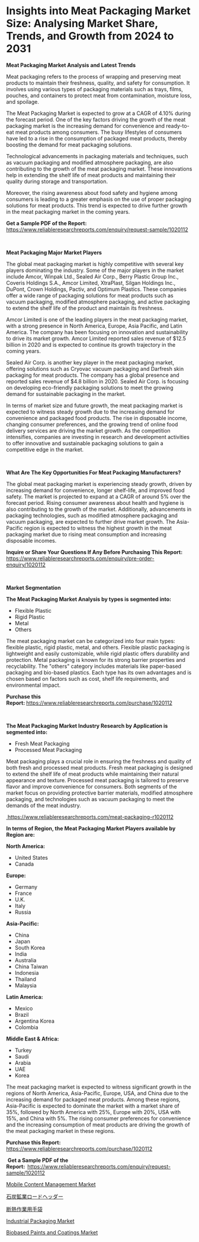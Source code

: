 <p><h1>Insights into Meat Packaging Market Size: Analysing Market Share, Trends, and Growth from 2024 to 2031</h1></p><p><strong>Meat Packaging Market Analysis and Latest Trends</strong></p>
<p><p>Meat packaging refers to the process of wrapping and preserving meat products to maintain their freshness, quality, and safety for consumption. It involves using various types of packaging materials such as trays, films, pouches, and containers to protect meat from contamination, moisture loss, and spoilage.</p><p>The Meat Packaging Market is expected to grow at a CAGR of 4.10% during the forecast period. One of the key factors driving the growth of the meat packaging market is the increasing demand for convenience and ready-to-eat meat products among consumers. The busy lifestyles of consumers have led to a rise in the consumption of packaged meat products, thereby boosting the demand for meat packaging solutions.</p><p>Technological advancements in packaging materials and techniques, such as vacuum packaging and modified atmosphere packaging, are also contributing to the growth of the meat packaging market. These innovations help in extending the shelf life of meat products and maintaining their quality during storage and transportation.</p><p>Moreover, the rising awareness about food safety and hygiene among consumers is leading to a greater emphasis on the use of proper packaging solutions for meat products. This trend is expected to drive further growth in the meat packaging market in the coming years.</p></p>
<p><strong>Get a Sample PDF of the Report:&nbsp;</strong> <a href="https://www.reliableresearchreports.com/enquiry/request-sample/1020112">https://www.reliableresearchreports.com/enquiry/request-sample/1020112</a></p>
<p>&nbsp;</p>
<p><strong>Meat Packaging Major Market Players</strong></p>
<p><p>The global meat packaging market is highly competitive with several key players dominating the industry. Some of the major players in the market include Amcor, Winpak Ltd., Sealed Air Corp., Berry Plastic Group Inc., Coveris Holdings S.A., Amcor Limited, XtraPlast, Silgan Holdings Inc., DuPont, Crown Holdings, Pactiv, and Optimum Plastics. These companies offer a wide range of packaging solutions for meat products such as vacuum packaging, modified atmosphere packaging, and active packaging to extend the shelf life of the product and maintain its freshness.</p><p>Amcor Limited is one of the leading players in the meat packaging market, with a strong presence in North America, Europe, Asia Pacific, and Latin America. The company has been focusing on innovation and sustainability to drive its market growth. Amcor Limited reported sales revenue of $12.5 billion in 2020 and is expected to continue its growth trajectory in the coming years.</p><p>Sealed Air Corp. is another key player in the meat packaging market, offering solutions such as Cryovac vacuum packaging and Darfresh skin packaging for meat products. The company has a global presence and reported sales revenue of $4.8 billion in 2020. Sealed Air Corp. is focusing on developing eco-friendly packaging solutions to meet the growing demand for sustainable packaging in the market.</p><p>In terms of market size and future growth, the meat packaging market is expected to witness steady growth due to the increasing demand for convenience and packaged food products. The rise in disposable income, changing consumer preferences, and the growing trend of online food delivery services are driving the market growth. As the competition intensifies, companies are investing in research and development activities to offer innovative and sustainable packaging solutions to gain a competitive edge in the market.</p></p>
<p>&nbsp;</p>
<p><strong>What Are The Key Opportunities For Meat Packaging Manufacturers?</strong></p>
<p><p>The global meat packaging market is experiencing steady growth, driven by increasing demand for convenience, longer shelf-life, and improved food safety. The market is projected to expand at a CAGR of around 5% over the forecast period. Rising consumer awareness about health and hygiene is also contributing to the growth of the market. Additionally, advancements in packaging technologies, such as modified atmosphere packaging and vacuum packaging, are expected to further drive market growth. The Asia-Pacific region is expected to witness the highest growth in the meat packaging market due to rising meat consumption and increasing disposable incomes.</p></p>
<p><strong>Inquire or Share Your Questions If Any Before Purchasing This Report:</strong> <a href="https://www.reliableresearchreports.com/enquiry/pre-order-enquiry/1020112">https://www.reliableresearchreports.com/enquiry/pre-order-enquiry/1020112</a></p>
<p>&nbsp;</p>
<p><strong>Market Segmentation</strong></p>
<p><strong>The Meat Packaging Market Analysis by types is segmented into:</strong></p>
<p><ul><li>Flexible Plastic</li><li>Rigid Plastic</li><li>Metal</li><li>Others</li></ul></p>
<p><p>The meat packaging market can be categorized into four main types: flexible plastic, rigid plastic, metal, and others. Flexible plastic packaging is lightweight and easily customizable, while rigid plastic offers durability and protection. Metal packaging is known for its strong barrier properties and recyclability. The "others" category includes materials like paper-based packaging and bio-based plastics. Each type has its own advantages and is chosen based on factors such as cost, shelf life requirements, and environmental impact.</p></p>
<p><strong>Purchase this Report:&nbsp;</strong><a href="https://www.reliableresearchreports.com/purchase/1020112">https://www.reliableresearchreports.com/purchase/1020112</a></p>
<p>&nbsp;</p>
<p><strong>The Meat Packaging Market Industry Research by Application is segmented into:</strong></p>
<p><ul><li>Fresh Meat Packaging</li><li>Processed Meat Packaging</li></ul></p>
<p><p>Meat packaging plays a crucial role in ensuring the freshness and quality of both fresh and processed meat products. Fresh meat packaging is designed to extend the shelf life of meat products while maintaining their natural appearance and texture. Processed meat packaging is tailored to preserve flavor and improve convenience for consumers. Both segments of the market focus on providing protective barrier materials, modified atmosphere packaging, and technologies such as vacuum packaging to meet the demands of the meat industry.</p></p>
<p><a href="https://www.reliableresearchreports.com/meat-packaging-r1020112">&nbsp;https://www.reliableresearchreports.com/meat-packaging-r1020112</a></p>
<p><strong>In terms of Region, the Meat Packaging Market Players available by Region are:</strong></p>
<p>
    <p> <strong> North America: </strong>
        <ul>
            <li>United States</li>
            <li>Canada</li>
        </ul>
        </p> 
    <p> <strong> Europe: </strong>
        <ul>
            <li>Germany</li>
            <li>France</li>
            <li>U.K.</li>
            <li>Italy</li>
            <li>Russia</li>
        </ul>
        </p> 
    <p> <strong> Asia-Pacific: </strong>
        <ul>
            <li>China</li>
            <li>Japan</li>
            <li>South Korea</li>
            <li>India</li>
            <li>Australia</li>
            <li>China Taiwan</li>
            <li>Indonesia</li>
            <li>Thailand</li>
            <li>Malaysia</li>
        </ul>
        </p> 
    <p> <strong> Latin America: </strong>
        <ul>
            <li>Mexico</li>
            <li>Brazil</li>
            <li>Argentina Korea</li>
            <li>Colombia</li>
        </ul>
        </p> 
    <p> <strong> Middle East & Africa: </strong>
        <ul>
            <li>Turkey</li>
            <li>Saudi</li>
            <li>Arabia</li>
            <li>UAE</li>
            <li>Korea</li>
        </ul>
    </p>
    </p>
<p><p>The meat packaging market is expected to witness significant growth in the regions of North America, Asia-Pacific, Europe, USA, and China due to the increasing demand for packaged meat products. Among these regions, Asia-Pacific is expected to dominate the market with a market share of 35%, followed by North America with 25%, Europe with 20%, USA with 15%, and China with 5%. The rising consumer preferences for convenience and the increasing consumption of meat products are driving the growth of the meat packaging market in these regions.</p></p>
<p><strong>Purchase this Report: </strong><a href="https://www.reliableresearchreports.com/purchase/1020112">https://www.reliableresearchreports.com/purchase/1020112</a></p>
<p>&nbsp;<strong>Get a Sample PDF of the Report:&nbsp;&nbsp;</strong><a href="https://www.reliableresearchreports.com/enquiry/request-sample/1020112">https://www.reliableresearchreports.com/enquiry/request-sample/1020112</a></p>
<p><strong></strong></p>
<p><p><a href="https://medium.com/@arnstrada78546/mobile-content-management-market-outlook-industry-overview-and-forecast-2024-to-2031-23d4c6af18dd">Mobile Content Management Market</a></p><p><a href="https://github.com/bucuel854722/Market-Research-Report-List-2/blob/main/221001857441.md">石炭鉱業ロードヘッダー</a></p><p><a href="https://medium.com/@englandlifestyle_22171/%E6%96%AD%E7%86%B1%E4%BD%9C%E6%A5%AD%E7%94%A8%E6%89%8B%E8%A2%8B%E5%B8%82%E5%A0%B4%E3%81%AE%E8%A6%8F%E6%A8%A1%E3%81%A8%E5%B8%82%E5%A0%B4%E5%8B%95%E5%90%91-%E5%AE%8C%E5%85%A8%E3%81%AA%E7%94%A3%E6%A5%AD%E6%A6%82%E8%A6%81-2024%E5%B9%B4%E3%81%8B%E3%82%892031%E5%B9%B4%E3%81%BE%E3%81%A7-9223f743daa5">断熱作業用手袋</a></p><p><a href="https://github.com/fiixsa/Market-Research-Report-List-2/blob/main/industrial-packaging-market.md">Industrial Packaging Market</a></p><p><a href="https://issuu.com/reportprime-2/docs/biobased-paints-and-coatings-market-size-2030.pptx">Biobased Paints and Coatings Market</a></p></p>